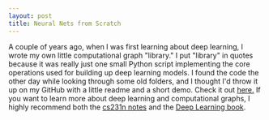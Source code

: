 ```yaml
---
layout: post
title: Neural Nets from Scratch
---
```


A couple of years ago, when I was first learning about deep learning, I wrote my own little computational graph "library."
I put "library" in quotes because it was really just one small Python script implementing the core operations used for building up deep learning models.
I found the code the other day while looking through some old folders, and I thought I'd throw it up on my GitHub
with a little readme and a short demo.
Check it out [here.](https://github.com/jnd18/neural-nets-from-scratch)
If you want to learn more about deep learning and computational graphs, 
I highly recommend both the [cs231n notes](http://cs231n.github.io/) and the [Deep Learning book](https://www.deeplearningbook.org/).

